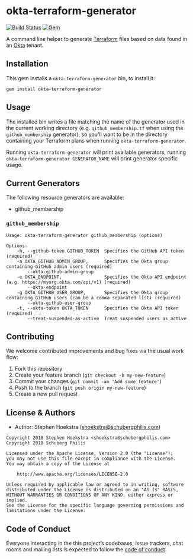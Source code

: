 # okta-terraform-generator

[![Build Status](https://travis-ci.org/schubergphilis/okta-terraform-generator.svg?branch=master)](https://travis-ci.org/schubergphilis/okta-terraform-generator)
[![Gem](https://img.shields.io/gem/v/okta-terraform-generator.svg)](https://rubygems.org/gems/okta-terraform-generator)

A command line helper to generate [Terraform](https://www.terraform.io/) files based on data found in an [Okta](https://www.okta.com/) tenant.

## Installation

This gem installs a `okta-terraform-generator` bin, to install it:

```
gem install okta-terraform-generator
```

## Usage

The installed bin writes a file matching the name of the generator used in the current working directory (e.g. `github_membership.tf` when using the `github_membership` generator), so you'll want to be in the directory containing your Terraform plans when running `okta-terraform-generator`.

Running `okta-terraform-generator` will print available generators, running `okta-terraform-generator GENERATOR_NAME` will print generator specific usage.

## Current Generators

The following resource generators are available:
  * github_membership

### `github_membership`

```
Usage: okta-terraform-generator github_membership (options)

Options:
    -h, --github-token GITHUB_TOKEN  Specifies the GitHub API token (required)
    -a OKTA_GITHUB_ADMIN_GROUP,      Specifies the Okta group containing GitHub admin users (required)
        --okta-github-admin-group
    -e OKTA_ENDPOINT,                Specifies the Okta API endpoint (e.g. https://myorg.okta.com/api/v1) (required)
        --okta-endpoint
    -g OKTA_GITHUB_USER_GROUP,       Specifies the Okta group containing GitHub users (can be a comma separated list) (required)
        --okta-github-user-group
    -t, --okta-token OKTA_TOKEN      Specifies the Okta API token (required)
        --treat-suspended-as-active  Treat suspended users as active
```

## Contributing

We welcome contributed improvements and bug fixes via the usual work flow:

1. Fork this repository
1. Create your feature branch (`git checkout -b my-new-feature`)
1. Commit your changes (`git commit -am 'Add some feature'`)
1. Push to the branch (`git push origin my-new-feature`)
1. Create a new pull request

## License & Authors

* Author: Stephen Hoekstra (shoekstra@schubergphilis.com)

```
Copyright 2018 Stephen Hoekstra <shoekstra@schubergphilis.com>
Copyright 2018 Schuberg Philis

Licensed under the Apache License, Version 2.0 (the "License");
you may not use this file except in compliance with the License.
You may obtain a copy of the License at

    http://www.apache.org/licenses/LICENSE-2.0

Unless required by applicable law or agreed to in writing, software
distributed under the License is distributed on an "AS IS" BASIS,
WITHOUT WARRANTIES OR CONDITIONS OF ANY KIND, either express or implied.
See the License for the specific language governing permissions and
limitations under the License.
```

## Code of Conduct

Everyone interacting in the this project’s codebases, issue trackers, chat rooms and mailing lists is expected to follow the [code of conduct](https://github.com/schubergphilis/okta-terraform-generator/blob/master/CODE_OF_CONDUCT.md).
